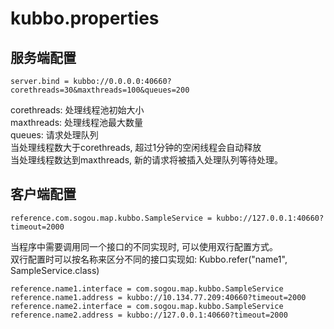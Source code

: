 # kubbo.properties

## 服务端配置
```
server.bind = kubbo://0.0.0.0:40660?corethreads=30&maxthreads=100&queues=200
```
corethreads: 处理线程池初始大小  
maxthreads: 处理线程池最大数量  
queues: 请求处理队列  
当处理线程数大于corethreads, 超过1分钟的空闲线程会自动释放  
当处理线程数达到maxthreads, 新的请求将被插入处理队列等待处理。  

## 客户端配置 
```
reference.com.sogou.map.kubbo.SampleService = kubbo://127.0.0.1:40660?timeout=2000
```

当程序中需要调用同一个接口的不同实现时, 可以使用双行配置方式。  
双行配置时可以按名称来区分不同的接口实现如: Kubbo.refer("name1", SampleService.class)
```
reference.name1.interface = com.sogou.map.kubbo.SampleService
reference.name1.address = kubbo://10.134.77.209:40660?timeout=2000
reference.name2.interface = com.sogou.map.kubbo.SampleService
reference.name2.address = kubbo://127.0.0.1:40660?timeout=2000
```

